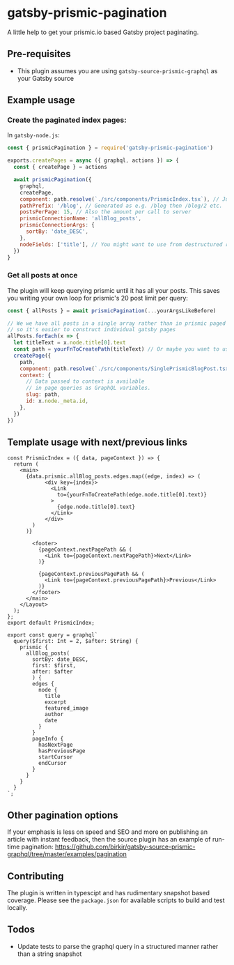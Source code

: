 # gatsby-prismic-pagination

A little help to get your prismic.io based Gatsby project paginating.

## Pre-requisites

- This plugin assumes you are using `gatsby-source-prismic-graphql` as your Gatsby source

## Example usage

### Create the paginated index pages:

In `gatsby-node.js`:

```js
const { prismicPagination } = require('gatsby-prismic-pagination')

exports.createPages = async ({ graphql, actions }) => {
  const { createPage } = actions

  await prismicPagination({
    graphql,
    createPage,
    component: path.resolve(`./src/components/PrismicIndex.tsx`), // Just like for createPage
    pathPrefix: '/blog', // Generated as e.g. /blog then /blog/2 etc.
    postsPerPage: 15, // Also the amount per call to server
    prismicConnectionName: 'allBlog_posts',
    prismicConnectionArgs: {
      sortBy: 'date_DESC',
    },
    nodeFields: ['title'], // You might want to use from destructured return later...
  })
}
```

### Get all posts at once

The plugin will keep querying prismic until it has all your posts. This saves you writing your own loop for prismic's 20 post limit per query:

```js
const { allPosts } = await prismicPagination(...yourArgsLikeBefore)

// We we have all posts in a single array rather than in prismic paged responses
// so it's easier to construct individual gatsby pages
allPosts.forEach(x => {
  let titleText = x.node.title[0].text
  const path = yourFnToCreatePath(titleText) // Or maybe you want to use a UID?
  createPage({
    path,
    component: path.resolve(`./src/components/SinglePrismicBlogPost.tsx`),
    context: {
      // Data passed to context is available
      // in page queries as GraphQL variables.
      slug: path,
      id: x.node._meta.id,
    },
  })
})
```

## Template usage with next/previous links

```tsx
const PrismicIndex = ({ data, pageContext }) => {
  return (
    <main>
      {data.prismic.allBlog_posts.edges.map((edge, index) => (
            <div key={index}>
              <Link
                to={yourFnToCreatePath(edge.node.title[0].text)}
              >
                {edge.node.title[0].text}
              </Link>
            </div>
        )
      )}

        <footer>
          {pageContext.nextPagePath && (
            <Link to={pageContext.nextPagePath}>Next</Link>
          )}

          {pageContext.previousPagePath && (
            <Link to={pageContext.previousPagePath}>Previous</Link>
          )}
        </footer>
      </main>
    </Layout>
  );
};
export default PrismicIndex;

export const query = graphql`
  query($first: Int = 2, $after: String) {
    prismic {
      allBlog_posts(
        sortBy: date_DESC,
        first: $first,
        after: $after
        ) {
        edges {
          node {
            title
            excerpt
            featured_image
            author
            date
          }
        }
        pageInfo {
          hasNextPage
          hasPreviousPage
          startCursor
          endCursor
        }
      }
    }
  }
`;
```

## Other pagination options

If your emphasis is less on speed and SEO and more on publishing an article with instant feedback, then the source plugin has an example of run-time pagination: https://github.com/birkir/gatsby-source-prismic-graphql/tree/master/examples/pagination

## Contributing

The plugin is written in typescipt and has rudimentary snapshot based coverage. Please see the `package.json` for available scripts to build and test locally.

## Todos

- Update tests to parse the graphql query in a structured manner rather than a string snapshot
